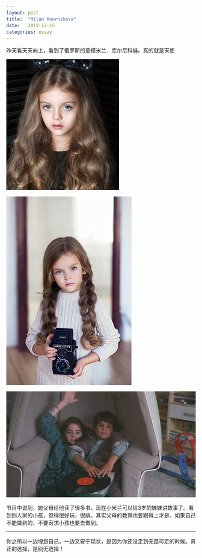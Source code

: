 ```yaml
---
layout: post
title:  "Milan Kournikova"
date:   2013-12-15
categories: essay
---
```


昨天看天天向上，看到了俄罗斯的童模米兰．库尔尼科娃。真的就是天使

![milan1](/images/2013-12-15-milan.jpg)

![milan2](/images/2013-12-15-milan2.jpg)

![Jonah](/images/2013-05-13-too-into-movie-jonah.jpg)

节目中说到，她父母给他读了很多书，现在小米兰可以给3岁的妹妹讲故事了。看到别人家的小孩，觉得很好玩，很萌。其实父母的教育也要跟得上才是。如果自己不能做到的，不要苛求小孩也要去做到。

-----
 你之所以一边埋怨自己，一边又安于现状，是因为你还没走到无路可走的时候。真正的选择，是别无选择！
